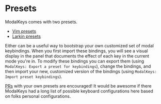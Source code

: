 # Presets

ModalKeys comes with two presets.

- [Vim presets](./presets/vim.html)
- [Larkin presets](./presets/larkin.html)

Either can be a useful way to bootstrap your own customized set of modal
keybindings. When you first import these bindings, you will see a visual display
in the panel that documents the effect of each key in the current mode you're
in. To modify these bindings you can export them (using `ModalKeys: Export a preset for keybindings`), change the bindings, and then import your new, customized version of the bindings (using `ModalKeys: Import preset keybindings`).

[PRs](https://github.com/haberdashPI/vscode-modal-keys/pulls) with your own presets are encouraged! It would be awesome if there ModalKeys had a long list of possible keyboard configurations here based on folks personal configurations.
